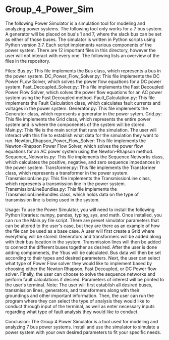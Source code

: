 # Group_4_Power_Sim
The following Power Simulator is a simulation tool for modeling and analyzing power systems. The following tool only works for a 7 bus system. A generator will be placed on bus's 1 and 7, where the slack bus can be set as either of those buses. The simulator is written in Python scripts using Python version 3.7. Each script implements various components of the power system. There are 12 important files in this directory, however the user will not interact with every one. The following lists an overview of the files in the repository.

Files:
Bus.py: This file implements the Bus class, which represents a bus in the power system.
DC_Power_Flow_Solver.py: This file implements the DC Power FLow Solver, which solves the power flow equations for a DC power system.
Fast_Decoupled_Solver.py: This file implements the Fast Decoupled Power Flow Solver, which solves the power flow equations for an AC power system using the Fast Decoupled method.
Fault_Calculation.py: This file implements the Fault Calculation class, which calculates fault currents and voltages in the power system.
Generator.py: This file implements the Generator class, which represents a generator in the power sytem.
Grid.py: This file implements the Grid class, which represents the entire power system and is where the componenets of the system will be stored.
Main.py: This file is the main script that runs the simulation. The user will interact with this file to establish what data for the simulation they want to run.
Newton_Rhapson_Power_Flow_Solver: This file implements the Newton-Rhapson Power Flow Solver, which solves the power flow equations for an AC power system using the Newton-Rhapson method.
Sequence_Networks.py: This file implements the Sequence Networks class, which calculates the positive, negative, and zero sequence impedances in the power system.
Transformer.py: This file implements the Transformer class, which represents a transformer in the power system.
TransmissionLine.py: This file implements the TransmissionLine class, which represents a transmission line in the power system.
TransmissionLineBundles.py: This file implements the TransmissionLineBundles class, which holds data on the type of transmission line is being used in the system.

Usage:
To use the Power Simulator, you will need to install the following Python libraries: numpy, pandas, typing, sys, and math.
Once installed, you can run the Main.py file script. There are preset simulator parameters that can be altered to the user's case, but they are there as an example of how the file can be used as a base case. A user will first create a Grid where everything will be stored. Generators and transformers will be added along with their bus location in the system. Transmission lines will then be added to connect the different buses together as desired. After the user is done adding componenets, the Ybus will be calculated. Bus data will then be set according to their types and desired parameters. Next, the user can select what type of Power Flow solver they would like to implement based by choosing either the Newton Rhapson, Fast Decoupled, or DC Power flow solver. Finally, the user can choose to solve the sequence networks and perform fault calculations if desired. Parameters of interest will be printed to the user's terminal.
Note: The user will first establish all desired buses, transmission lines, generators, and transformers along with their groundings and other important information. Then, the user can run the program where they can select the type of analysis they would like to conduct through input of the terminal, as well as enter necessary inputs regarding what type of fault analysis they would like to conduct.

Conclusion:
The Group 4 Power Simulator is a tool used for modeling and analyzing 7 bus power systems. Install and use the simulator to simulate a power system with your own desired parameters to fit your specific needs.
